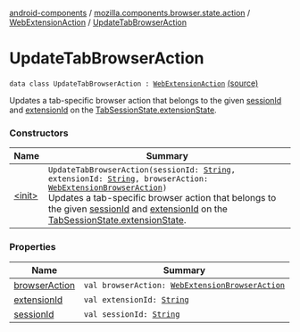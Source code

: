 [android-components](../../../index.md) / [mozilla.components.browser.state.action](../../index.md) / [WebExtensionAction](../index.md) / [UpdateTabBrowserAction](./index.md)

# UpdateTabBrowserAction

`data class UpdateTabBrowserAction : `[`WebExtensionAction`](../index.md) [(source)](https://github.com/mozilla-mobile/android-components/blob/master/components/browser/state/src/main/java/mozilla/components/browser/state/action/BrowserAction.kt#L319)

Updates a tab-specific browser action that belongs to the given [sessionId](session-id.md) and [extensionId](extension-id.md) on the
[TabSessionState.extensionState](../../../mozilla.components.browser.state.state/-tab-session-state/extension-state.md).

### Constructors

| Name | Summary |
|---|---|
| [&lt;init&gt;](-init-.md) | `UpdateTabBrowserAction(sessionId: `[`String`](https://kotlinlang.org/api/latest/jvm/stdlib/kotlin/-string/index.html)`, extensionId: `[`String`](https://kotlinlang.org/api/latest/jvm/stdlib/kotlin/-string/index.html)`, browserAction: `[`WebExtensionBrowserAction`](../../../mozilla.components.concept.engine.webextension/-web-extension-browser-action.md)`)`<br>Updates a tab-specific browser action that belongs to the given [sessionId](session-id.md) and [extensionId](extension-id.md) on the [TabSessionState.extensionState](../../../mozilla.components.browser.state.state/-tab-session-state/extension-state.md). |

### Properties

| Name | Summary |
|---|---|
| [browserAction](browser-action.md) | `val browserAction: `[`WebExtensionBrowserAction`](../../../mozilla.components.concept.engine.webextension/-web-extension-browser-action.md) |
| [extensionId](extension-id.md) | `val extensionId: `[`String`](https://kotlinlang.org/api/latest/jvm/stdlib/kotlin/-string/index.html) |
| [sessionId](session-id.md) | `val sessionId: `[`String`](https://kotlinlang.org/api/latest/jvm/stdlib/kotlin/-string/index.html) |
